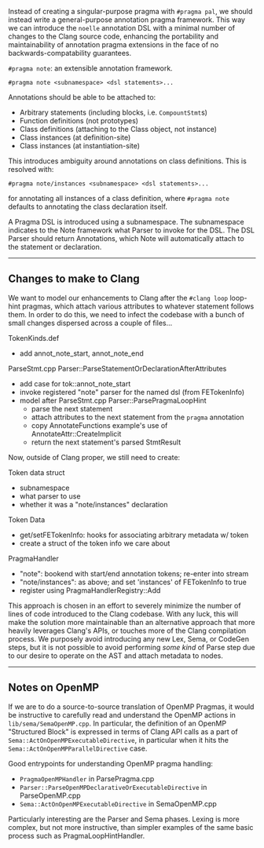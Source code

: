 Instead of creating a singular-purpose pragma with `#pragma pal`, we
should instead write a general-purpose annotation pragma framework. This
way we can introduce the `noelle` annotation DSL with a minimal number of
changes to the Clang source code, enhancing the portability and
maintainability of annotation pragma extensions in the face of no
backwards-compatability guarantees.

`#pragma note`: an extensible annotation framework.

`#pragma note <subnamespace> <dsl statements>...`

Annotations should be able to be attached to:

- Arbitrary statements (including blocks, i.e. `CompountStmt`s)
- Function definitions (not prototypes)
- Class definitions (attaching to the Class object, not instance)
- Class instances (at definition-site)
- Class instances (at instantiation-site)

This introduces ambiguity around annotations on class definitions. This is
resolved with:

`#pragma note/instances <subnamespace> <dsl statements>...`

for annotating all instances of a class definition, where `#pragma note`
defaults to annotating the class declaration itself.

A Pragma DSL is introduced using a subnamespace. The subnamespace
indicates to the Note framework what Parser to invoke for the DSL. The DSL
Parser should return Annotations, which Note will automatically attach to
the statement or declaration.

--------------------------------------------------------------------------
Changes to make to Clang
--------------------------------------------------------------------------

We want to model our enhancements to Clang after the `#clang loop`
loop-hint pragmas, which attach various attributes to whatever statement
follows them. In order to do this, we need to infect the codebase with a
bunch of small changes dispersed across a couple of files...

TokenKinds.def
  - add annot_note_start, annot_note_end

ParseStmt.cpp Parser::ParseStatementOrDeclarationAfterAttributes
  - add case for tok::annot_note_start
  - invoke registered "note" parser for the named dsl (from FETokenInfo)
  - model after ParseStmt.cpp Parser::ParsePragmaLoopHint
    - parse the next statement
    - attach attributes to the next statement from the `pragma` annotation
    - copy AnnotateFunctions example's use of AnnotateAttr::CreateImplicit
    - return the next statement's parsed StmtResult

Now, outside of Clang proper, we still need to create:

Token data struct
  - subnamespace
  - what parser to use
  - whether it was a "note/instances" declaration

Token Data
  - get/setFETokenInfo: hooks for associating arbitrary metadata w/ token
  - create a struct of the token info we care about

PragmaHandler
  - "note": bookend with start/end annotation tokens; re-enter into stream
  - "note/instances": as above; and set 'instances' of FETokenInfo to true
  - register using PragmaHandlerRegistry::Add

This approach is chosen in an effort to severely minimize the number of
lines of code introduced to the Clang codebase. With any luck, this will
make the solution more maintainable than an alternative approach that more
heavily leverages Clang's APIs, or touches more of the Clang compilation
process. We purposely avoid introducing any new Lex, Sema, or CodeGen
steps, but it is not possible to avoid performing *some kind* of Parse
step due to our desire to operate on the AST and attach metadata to nodes.

--------------------------------------------------------------------------
Notes on OpenMP
--------------------------------------------------------------------------

If we are to do a source-to-source translation of OpenMP Pragmas, it would
be instructive to carefully read and understand the OpenMP actions in
`lib/sema/SemaOpenMP.cpp`. In particular, the definition of an OpenMP
"Structured Block" is expressed in terms of Clang API calls as a part of
`Sema::ActOnOpenMPExecutableDirective`, in particular when it hits the
`Sema::ActOnOpenMPParallelDirective` case.

Good entrypoints for understanding OpenMP pragma handling:

- `PragmaOpenMPHandler` in ParsePragma.cpp
- `Parser::ParseOpenMPDeclarativeOrExecutableDirective` in ParseOpenMP.cpp
- `Sema::ActOnOpenMPExecutableDirective` in SemaOpenMP.cpp

Particularly interesting are the Parser and Sema phases. Lexing is more
complex, but not more instructive, than simpler examples of the same
basic process such as PragmaLoopHintHandler.
